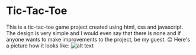 # Tic-Tac-Toe
This is a tic-tac-toe game project created using html, css and javascript. The design is very simple and I would even say that there is none and if anyone wants to make improvements to the project, be my guest. 😊 Here's a picture how it looks like: ![alt text](https://i.ibb.co/K2cYHRH/Screenshot-1.png)
